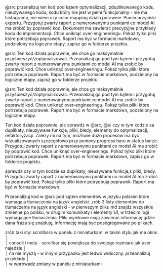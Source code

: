 @src przenalizuj ten kod pod kątem optymalizacji, zduplikowanego kodu, nieużywanego kodu, kodu który nie jest w pełni funkcjonalny - nie ma histogramu, nie wiem czy color mapping dziala porawnie. Pomin przyciski exportu. Przygotuj zwarty raport z numerowanymu punktami co model AI ma zrobić by poprawić kod. Dokument ma zawierać precyzyjne przykłady kodu do implementacji. Chce uniknąć over-engineeringu. Pokaż tylko pliki które potrzebuja poprawek. Raport ma być w formacie markdown, podzielony na logiczne etapy. zapisz go w folderze projektu.















@src Ten kod działa poprawnie, ale chce go maksymalnie przyśpieszyć/zoptymalizować. Przeanalizuj go pod tym kątem i przygotuj zwarty raport z numerowanymu punktami co model AI ma zrobić by poprawić kod. Chce uniknąć over-engineeringu. Pokaż tylko pliki które potrzebuja poprawek. Raport ma być w formacie markdown, podzielony na logiczne etapy. zapisz go w folderze projektu.




@src Ten kod działa poprawnie, ale chce go maksymalnie przyśpieszyć/zoptymalizować. Przeanalizuj go pod tym kątem i przygotuj zwarty raport z numerowanymu punktami co model AI ma zrobić by poprawić kod. Chce uniknąć over-engineeringu. Pokaż tylko pliki które potrzebuja poprawek. Raport ma być w formacie markdown, podzielony na logiczne etapy.


Ten kod działa poprawnie, ale sprawdz w @src, @ui czy w tym kodzie sa duplikaty, nieuzywane funkcje, pliki, błedy, elementy do optymalizacji, refaktoryzacji. Zalezy mi na tym, możliwie dużo procesow ma być wizualizowanych szczegółowo przy pomocy progress baru w status barze. Przygotuj zwarty raport z numerowanymu punktami co model AI ma zrobić by poprawić kod. Chce uniknąć over-engineeringu. Pokaż tylko pliki które potrzebuja poprawek. Raport ma być w formacie markdown, zapisz go w folderze projektu.

sprawdz czy w tym kodzie sa duplikaty, nieuzywane funkcje,s pliki, błedy. Przygotuj zwarty raport z numerowanymu punktami co model AI ma zrobić by poprawić kod. Pokaż tylko pliki które potrzebuja poprawek. Raport ma być w formacie markdown.

Przeanalizuj kod w @src pod kątem elementów w jezyku polskim które wymagaja tłumaczenia na jezyk angielski. zrób 3 listy elementów do tłumaczenia na język angielski - w pierwszym pliku md znajdz wszystkie zmienne po polsku, w drugim komunikaty i elementy UI, w trzecim logi wymagające tłumaczenia. Pliki wynikowe mają zawierać informację gdzie dana fraza się znajduję, informację mają być posegregowane po plikach.


zrób taki styl scrollbara w panelu z miniaturkami w takim stylu jak ma okno    │       
│    consoli i meta - scrollbar się powiększa do swojego rozmiaru jak user najedzie │       
│     na nie myszą - w innym przypadku jest ledwo widoczny. przeanalizuj przykłady  │       
│    w wprowadz zmiany w panelu z miniaturkami 